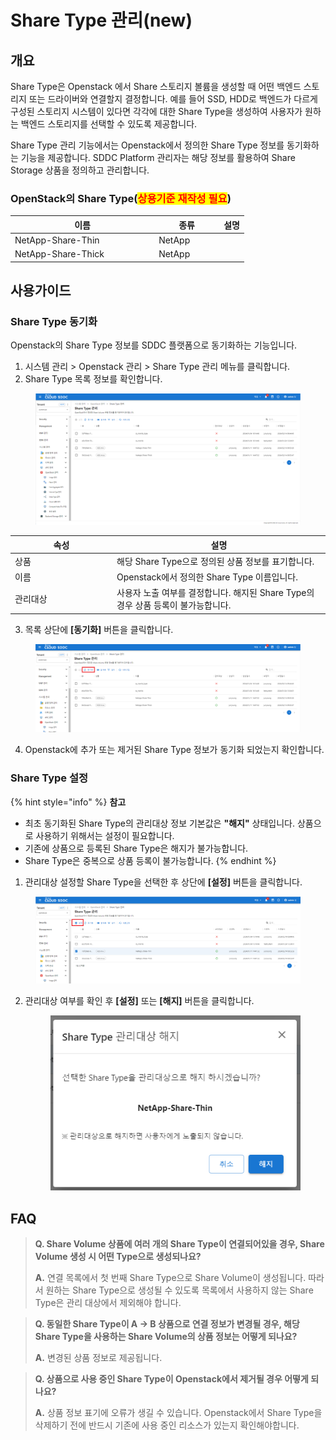 # Share Type 관리(new)

## 개요

Share Type은 Openstack 에서 Share 스토리지 볼륨을 생성할 때 어떤 백엔드 스토리지 또는 드라이버와 연결할지 결정합니다. 예를 들어 SSD, HDD로 백엔드가 다르게 구성된 스토리지 시스템이 있다면 각각에 대한 Share Type을 생성하여 사용자가 원하는 백엔드 스토리지를 선택할 수 있도록 제공합니다.

Share Type 관리 기능에서는 Openstack에서 정의한 Share Type 정보를 동기화하는 기능을 제공합니다. SDDC Platform 관리자는 해당 정보를 활용하여 Share Storage 상품을 정의하고 관리합니다.



### OpenStack의 Share Type(<mark style="color:red;">상용기준 재작성 필요</mark>)

<table><thead><tr><th width="216.12538651196826">이름</th><th width="90">종류</th><th>설명</th></tr></thead><tbody><tr><td>NetApp-Share-Thin</td><td>NetApp</td><td></td></tr><tr><td>NetApp-Share-Thick</td><td>NetApp</td><td></td></tr></tbody></table>



## 사용가이드

### Share Type 동기화

Openstack의 Share Type 정보를 SDDC 플랫폼으로 동기화하는 기능입니다.

1. 시스템 관리 > Openstack 관리 > Share Type 관리 메뉴를 클릭합니다.
2. Share Type 목록 정보를 확인합니다.

<figure><img src="../../.gitbook/assets/image (1).png" alt=""><figcaption></figcaption></figure>

<table><thead><tr><th width="149">속성</th><th>설명</th></tr></thead><tbody><tr><td>상품</td><td>해당 Share Type으로 정의된 상품 정보를 표기합니다.</td></tr><tr><td>이름</td><td>Openstack에서 정의한 Share Type 이름입니다.</td></tr><tr><td>관리대상</td><td>사용자 노출 여부를 결정합니다. 해지된 Share Type의 경우 상품 등록이 불가능합니다.</td></tr></tbody></table>

3. 목록 상단에 **\[동기화]** 버튼을 클릭합니다.

<figure><img src="../../.gitbook/assets/image (1) (1).png" alt=""><figcaption></figcaption></figure>

4. Openstack에 추가 또는 제거된 Share Type 정보가 동기화 되었는지 확인합니다.



### Share Type 설정

{% hint style="info" %}
**참고**

* 최초 동기화된 Share Type의 관리대상 정보 기본값은 **"해지"** 상태입니다. 상품으로 사용하기 위해서는 설정이 필요합니다.
* 기존에 상품으로 등록된 Share Type은 해지가 불가능합니다.
* Share Type은 중복으로 상품 등록이 불가능합니다.
{% endhint %}

1. 관리대상 설정할 Share Type을 선택한 후 상단에 **\[설정]** 버튼을 클릭합니다.

<figure><img src="../../.gitbook/assets/image (2).png" alt=""><figcaption></figcaption></figure>

2.  관리대상 여부를 확인 후 **\[설정]** 또는 **\[해지]** 버튼을 클릭합니다.

    <figure><img src="../../.gitbook/assets/image (3).png" alt=""><figcaption></figcaption></figure>

## FAQ

> **Q. Share Volume 상품에 여러 개의 Share Type이 연결되어있을 경우, Share Volume 생성 시 어떤 Type으로 생성되나요?**
>
> **A.** 연결 목록에서 첫 번째 Share Type으로 Share Volume이 생성됩니다. 따라서 원하는 Share Type으로 생성될 수 있도록 목록에서 사용하지 않는 Share Type은 관리 대상에서 제외해야 합니다.

> **Q. 동일한 Share Type이 A -> B 상품으로 연결 정보가 변경될 경우, 해당 Share Type을 사용하는 Share Volume의 상품 정보는 어떻게 되나요?**
>
> **A.** 변경된 상품 정보로 제공됩니다.

> **Q. 상품으로 사용 중인 Share Type이 Openstack에서 제거될 경우 어떻게 되나요?**
>
> **A.** 상품 정보 표기에 오류가 생길 수 있습니다. Openstack에서 Share Type을 삭제하기 전에 반드시 기존에 사용 중인 리소스가 있는지 확인해야합니다.
